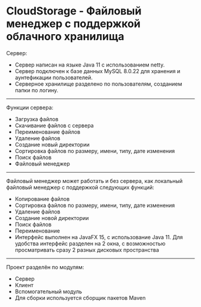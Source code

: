 # CloudStorage - Файловый менеджер с поддержкой облачного хранилища
Сервер:
- Сервер написан на языке Java 11 с использованием netty. 
- Сервер подключен к базе данных MySQL 8.0.22 для хранения и аунтефикации пользователей. 
- Серверное хранилище разделено по пользователям, созданием папки по логину.
----------
Функции сервера:
- Загрузка файлов
- Скачивание файлов с сервера
- Переименование файлов
- Удаление файлов
- Создание новый директории
- Сортировка файлов по размеру, имени, типу, дате изменения
- Поиск файлов
- Файловый менеджер
----------
Файловый менеджер может работать и без сервера, как локальный файловый менеджер с поддержкой следующих функций:

- Копирование файлов
- Сортировка файлов по размеру, имени, типу, дате изменения
- Удаление файлов
- Создание новой директории
- Поиск файлов
- Переименование
- Интерфейс выполнен на JavaFX 15, с использование Java 11. Для удобства интерфейс разделен на 2 окна, с возможностью просматривать сразу 2 разных дисковых пространства
----------
Проект разделён по модулям:
- Сервер
- Клиент
- Вспомогательный модуль
- Для сборки используется сборщик пакетов Maven

